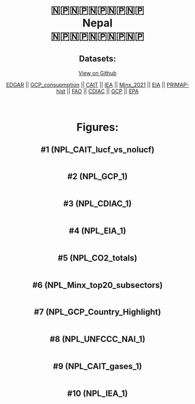 
<center>
<h1 align="center">
🇳🇵🇳🇵🇳🇵🇳🇵🇳🇵
<br>
Nepal
<br>
🇳🇵🇳🇵🇳🇵🇳🇵🇳🇵
</h1>
<h2>Datasets:</h2>
<p><a href="https://github.com/dquintani/GreenhouseData/tree/master/country_data/NPL_Nepal/data">View on Github</a>
<br></p><p><a href="data/NPL_EDGAR.csv">EDGAR</a> || <a href="data/NPL_GCP_consupmption.csv">GCP_consupmption</a> || <a href="data/NPL_CAIT.csv">CAIT</a> || <a href="data/NPL_IEA.csv">IEA</a> || <a href="data/NPL_Minx_2021.csv">Minx_2021</a> || <a href="data/NPL_EIA.csv">EIA</a> || <a href="data/NPL_PRIMAP-hist.csv">PRIMAP-hist</a> || <a href="data/NPL_FAO.csv">FAO</a> || <a href="data/NPL_CDIAC.csv">CDIAC</a> || <a href="data/NPL_GCP.csv">GCP</a> || <a href="data/NPL_EPA.csv">EPA</a></p><p><br></p>
<h1>Figures:</h1><h2>#1 (NPL_CAIT_lucf_vs_nolucf)</h2>
<p><img alt="" src="figures/NPL_CAIT_lucf_vs_nolucf.png" /></p><h2>#2 (NPL_GCP_1)</h2>
<p><img alt="" src="figures/NPL_GCP_1.png" /></p><h2>#3 (NPL_CDIAC_1)</h2>
<p><img alt="" src="figures/NPL_CDIAC_1.png" /></p><h2>#4 (NPL_EIA_1)</h2>
<p><img alt="" src="figures/NPL_EIA_1.png" /></p><h2>#5 (NPL_CO2_totals)</h2>
<p><img alt="" src="figures/NPL_CO2_totals.png" /></p><h2>#6 (NPL_Minx_top20_subsectors)</h2>
<p><img alt="" src="figures/NPL_Minx_top20_subsectors.png" /></p><h2>#7 (NPL_GCP_Country_Highlight)</h2>
<p><img alt="" src="figures/NPL_GCP_Country_Highlight.png" /></p><h2>#8 (NPL_UNFCCC_NAI_1)</h2>
<p><img alt="" src="figures/NPL_UNFCCC_NAI_1.png" /></p><h2>#9 (NPL_CAIT_gases_1)</h2>
<p><img alt="" src="figures/NPL_CAIT_gases_1.png" /></p><h2>#10 (NPL_IEA_1)</h2>
<p><img alt="" src="figures/NPL_IEA_1.png" /></p>
